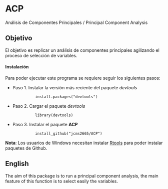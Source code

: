 # ACP

Análisis de Componentes Principales / Principal Component Analysis


## Objetivo

El objetivo es replicar un análisis de componentes principales agilizando el proceso de selección de variables. 

#### Instalación

Para poder ejecutar este programa se requiere seguir los siguientes pasos:

+ Paso 1. Instalar la versión más reciente del paquete _devtools_

    ```
              install.packages("devtools")
    ```

+ Paso 2. Cargar el paquete _devtools_

    ```
              library(devtools)
    ```

+ Paso 3. Instalar el paquete **ACP**

    ```
              install_github("jcms2665/ACP")
    ```

**Nota**: Los usuarios de Windows necesitan instalar [Rtools](https://cran.r-project.org/bin/windows/Rtools/) para poder instalar  paquetes de Github.





## English

The aim of this package is to run a principal component analysis, the main feature of this function is to select easily the variables.





